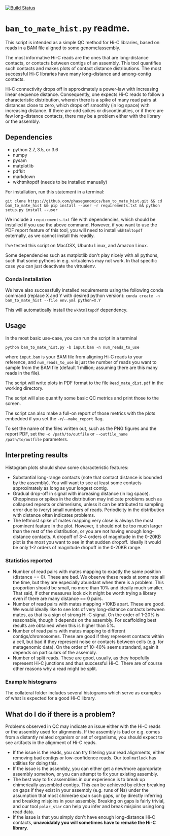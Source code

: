[![Build Status](https://travis-ci.com/phasegenomics/bam_to_mate_hist.svg?branch=master)](https://travis-ci.com/phasegenomics/bam_to_mate_hist)

# `bam_to_mate_hist.py` readme.

This script is intended as a simple QC method for Hi-C libraries, based on reads in a BAM file aligned to some genome/assembly. 

The most informative Hi-C reads are the ones that are long-distance contacts, or contacts between contigs of an assembly. This tool quantifies such contacts and makes plots of contact distance distributions. The most successful Hi-C libraries have many long-distance and among-contig contacts.

Hi-C connectivity drops off in approximately a power-law with increasing linear sequence distance. Consequently, one expects Hi-C reads to follow a characteristic distribution, wherein there is a spike of many read pairs at distances close to zero, which drops off smoothly (in log space) with increasing distance. If there are odd spikes or discontinuities, or if there are few long-distance contacts, there may be a problem either with the library or the assembly.

## Dependencies
* python 2.7, 3.5, or 3.6 
* numpy
* pysam
* matplotlib
* pdfkit
* markdown
* wkhtmltopdf (needs to be installed manually)

For installation, run this statement in a terminal:

`git clone https://github.com/phasegenomics/bam_to_mate_hist.git && cd bam_to_mate_hist && pip install --user -r requirements.txt && python setup.py install --user`

We include a `requirements.txt` file with dependencies, which should be installed if you use the above command. However, if you want to use the PDF report feature of this tool, you will need to install `wkhtmltopdf` externally, as we cannot install this readily.

I've tested this script on MacOSX, Ubuntu Linux, and Amazon Linux. 

Some dependencies such as matplotlib don't play nicely with all pythons, such that some pythons in e.g. virtualenvs may not work. In that specific case you can just deactivate the virtualenv. 

### Conda installation
We have also successfully installed requirements using the following conda command (replace X and Y with desired python version):
`conda create -n bam_to_mate_hist --file env.yml python=X.Y`

This will automatically install the `wkhtmltopdf` dependency.

## Usage
In the most basic use-case, you can run the script in a terminal

`python bam_to_mate_hist.py -b input.bam -n num_reads_to_use`

where `input.bam` is your BAM file from aligning Hi-C reads to your reference, and `num_reads_to_use` is just the number of reads you want to sample from the BAM file (default 1 million; assuming there are this many reads in the file). 

The script will write plots in PDF format to the file `Read_mate_dist.pdf` in the working directory.

The script will also quantify some basic QC metrics and print those to the screen.

The script can also make a full-on report of those metrics with the plots embedded if you set the `-r`/`--make_report` flag. 

To set the name of the files written out, such as the PNG figures and the report PDF, set the `-o /path/to/outfile` or `--outfile_name /path/to/outfile` parameters.

## Interpreting results
Histogram plots should show some characteristic features:
* Substantial long-range contacts (note that contact distance is bounded by the assembly). You will want to see at least some contacts approximately as long as your longest contig. 
* Gradual drop-off in signal with increasing distance (in log space). Choppiness or spikes in the distribution may indicate problems such as collapsed repeats or chimerisms, unless it can be attributed to sampling error due to (very) small numbers of reads. Periodicity in the distribution with distance often indicates problems.
* The leftmost spike of mates mapping very close is always the most prominent feature in the plot. However, it should not be too much larger than the rest of the distribution, or you are not having enough long-distance contacts. A dropoff of 3-4 orders of magnitude in the 0-20KB plot is the most you want to see in that sudden dropoff. Ideally it would be only 1-2 orders of magnitude dropoff in the 0-20KB range.

### Statistics reported
* Number of read pairs with mates mapping to exactly the same position (distance == 0). These are bad. We observe these reads at some rate all the time, but they are especially abundant when there is a problem. This proportion should be small, no more than 10% and ideally much smaller. That said, if other measures look ok it might be worth trying a library even if there are many distance == 0 pairs.
* Number of read pairs with mates mapping >10KB apart. These are good. We would ideally like to see lots of very long-distance contacts between mates, as that is a sign of strong Hi-C signal. On the order of 1-20% is reasonable, though it depends on the assembly. For scaffolding best results are obtained when this is higher than 5%.
* Number of read pairs with mates mapping to different contigs/chromosomes. These are good if they represent contacts within a cell, but bad if they represent noise or contacts between cells (e.g. for metagenomic data). On the order of 10-40% seems standard, again it depends on particulars of the assembly. 
* Number of split reads. These are good, usually, as they hopefully represent Hi-C junctions and thus successful Hi-C. There are of course other reasons why a read might be split.

### Example histograms
The collateral folder includes several histograms which serve as examples of what is expected for a good Hi-C library.

## What do I do if there is a problem?
Problems observed in QC may indicate an issue either with the Hi-C reads or the assembly used for alignments. If the assembly is bad or e.g. comes from a distantly related organism or set of organisms, you should expect to see artifacts in the alignment of Hi-C reads. 

* If the issue is the reads, you can try filtering your read alignments, either removing bad contigs or low-confidence reads. Our tool `matlock` has utilities for doing this. 
* If the issue is the assembly, you can either get a new/more appropriate assembly somehow, or you can attempt to fix your existing assembly. 
* The best way to fix assemblies in our experience is to break up chimerically assembled contigs. This can be achieved by either breaking on gaps if they exist in your assembly (e.g. runs of Ns) under the assumption that most chimerae span such gaps, or by directly inferring and breaking misjoins in your assembly. Breaking on gaps is fairly trivial, and our tool `polar_star` can help you infer and break misjoins using long read data. 
* If the issue is that you simply don't have enough long-distance Hi-C contacts, **unavoidably you will sometimes have to remake the Hi-C library**.
